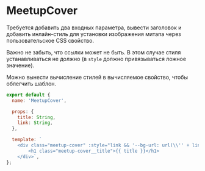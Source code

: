 # MeetupCover

Требуется добавить два входных параметра, вывести заголовок и добавить инлайн-стиль для установки изображения митапа через пользовательское CSS свойство.

Важно не забыть, что ссылки может не быть. В этом случае стиля устанавливаться не должно (в `style` должно привязываться ложное значение).

Можно вынести вычисление стилей в вычисляемое свойство, чтобы облегчить шаблон.

```javascript
export default {
  name: 'MeetupCover',

  props: {
    title: String,
    link: String,
  },

  template: `
    <div class="meetup-cover" :style="link && '--bg-url: url(\\'' + link + '\\')'">
        <h1 class="meetup-cover__title">{{ title }}</h1>
    </div>`,
};
```
